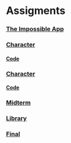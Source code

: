# Assigments

### [The Impossible App](https://github.com/artdelolo/CIM640/blob/master/Homework/Sweet%20Escape/impossible.md)

###  [Character](https://artdelolo.github.io/CIM640/Homework/p5/DigitalSelfie/)
#### [Code](https://github.com/artdelolo/CIM640/blob/master/Homework/p5/DigitalSelfie/sketch.js)

###  [Character](https://artdelolo.github.io/CIM640/Homework/p5/DigitalSelfie/)
#### [Code](https://github.com/artdelolo/CIM640/blob/master/Homework/p5/DigitalSelfie/sketch.js)

###  [Midterm](https://github.com/artdelolo/CIM640/tree/master/Homework/p5/SpookyDigitalSelfie)

###  [Library](https://github.com/artdelolo/CIM640/tree/master/Homework/p5/LibrariesHW)

###  [Final](https://github.com/artdelolo/CIM640/tree/master/Homework/p5/DemetersWrath)
